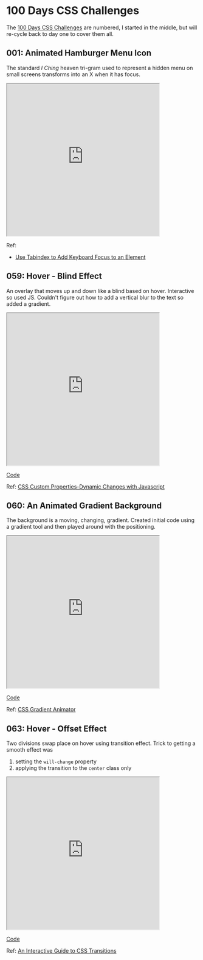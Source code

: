 # 100 Days CSS Challenges

The [100 Days CSS Challenges](https://100dayscss.com/) are numbered, I started
in the middle, but will re-cycle back to day one to cover them all.

## 001: Animated Hamburger Menu Icon

The standard _I Ching_ heaven tri-gram used to represent a hidden menu on small
screens transforms into an X when it has focus.

<span align="center">
 <iframe
   src="https://janegca.github.io/css-challenges/001-hamburger-icon/index.html"
   style="width:400px; height:400px;"
    scrolling="no"
 ></iframe>
</span>

Ref:

- [Use Tabindex to Add Keyboard Focus to an Element](https://www.youtube.com/watch?v=7XbsQlwyHYw)

## 059: Hover - Blind Effect

An overlay that moves up and down like a blind based on hover. Interactive so
used JS. Couldn't figure out how to add a vertical blur to the text so added a
gradient.

<span align="center">
 <iframe
   src="https://janegca.github.io/css-challenges/059-hover-blind/index.html"
   style="width:400px; height:400px;"
    scrolling="no"
 ></iframe>
</span>

[Code](https://github.com/janegca/css-challenges/tree/main/059-hover-blind)

Ref:
[CSS Custom Properties-Dynamic Changes with Javascript](https://vanseodesign.com/css/custom-properties-and-javascript/)

## 060: An Animated Gradient Background

The background is a moving, changing, gradient. Created initial code using a
gradient tool and then played around with the positioning.

<span align="center">
 <iframe
   src="https://janegca.github.io/css-challenges/060-animated-grad-bg/index.html"
   style="width:400px; height:400px;"
    scrolling="no"
 ></iframe>
</span>

[Code](https://github.com/janegca/css-challenges/tree/main/060-animated-grad-bg)

Ref: [CSS Gradient Animator](https://www.gradient-animator.com/)

## 063: Hover - Offset Effect

Two divisions swap place on hover using transition effect. Trick to getting a
smooth effect was

1. setting the `will-change` property
1. applying the transition to the `center` class only

<span align="center">
 <iframe
   src="https://janegca.github.io/css-challenges/063-hover-offset"
   style="width:400px; height:400px;"
    scrolling="no"
 ></iframe>
</span>

[Code](https://github.com/janegca/css-challenges/tree/main/063-hover-offset)

Ref:
[An Interactive Guide to CSS Transitions](https://www.joshwcomeau.com/animation/css-transitions/)
